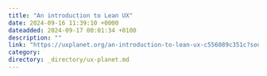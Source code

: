 ```yaml
---
title: "An introduction to Lean UX"
date: 2024-09-16 11:39:10 +0000
dateadded: 2024-09-17 00:01:34 +0100
description: ""
link: "https://uxplanet.org/an-introduction-to-lean-ux-c556089c351c?source=rss----819cc2aaeee0---4"
category:
directory: _directory/ux-planet.md
---
```

